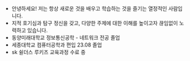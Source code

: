 - 안녕하세요! 저는 항상 새로운 것을 배우고 학습하는 것을 즐기는 열정적인 사람입니다. 
- 지적 호기심과 탐구 정신을 갖고, 다양한 주제에 대한 이해를 높이고자 끊임없이 노력하고 있습니다.
- 동양미래대학교 정보통신공학 - 네트워크 전공 졸업
- 세종대학교 컴퓨터공학과 편입 23.08 졸업
- sk 쉴더스 루키즈 교육과정 수료 중